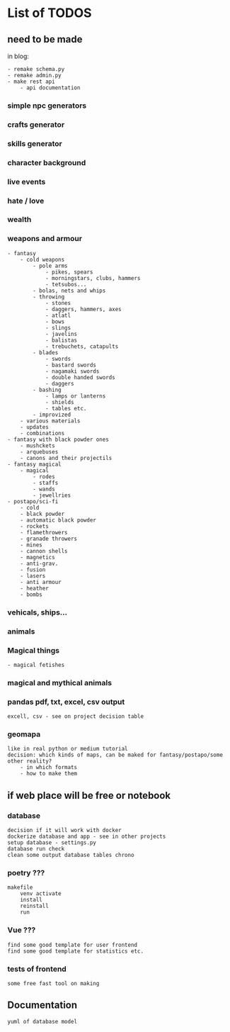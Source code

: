 # List of TODOS

## need to be made
in blog:

    - remake schema.py
    - remake admin.py
    - make rest api
        - api documentation

### simple npc generators
### crafts generator
### skills generator
### character background
### live events
### hate / love
### wealth
### weapons and armour
    - fantasy
        - cold weapons
            - pole arms
                - pikes, spears
                - morningstars, clubs, hammers
                - tetsubos...
            - bolas, nets and whips
            - throwing
                - stones
                - daggers, hammers, axes
                - atlatl
                - bows
                - slings
                - javelins
                - balistas
                - trebuchets, catapults
            - blades
                - swords
                - bastard swords
                - nagamaki swords
                - double handed swords
                - daggers
            - bashing
                - lamps or lanterns
                - shields
                - tables etc.
            - improvized
        - various materials
        - updates
        - combinations
    - fantasy with black powder ones
        - mushckets
        - arquebuses
        - canons and their projectils
    - fantasy magical
        - magical
            - rodes
            - staffs
            - wands
            - jewellries
    - postapo/sci-fi
        - cold
        - black powder
        - automatic black powder
        - rockets
        - flamethrowers
        - granade throwers
        - mines
        - cannon shells
        - magnetics
        - anti-grav.
        - fusion
        - lasers
        - anti armour
        - heather
        - bombs
### vehicals, ships...
### animals
### Magical things
    - magical fetishes
### magical and mythical animals


### pandas pdf, txt, excel, csv output
    excell, csv - see on project decision table

### geomapa
    like in real python or medium tutorial
    decision: which kinds of maps, can be maked for fantasy/postapo/some other reality?
        - in which formats
        - how to make them

## if web place will be free or notebook
### database
    decision if it will work with docker
    dockerize database and app - see in other projects
    setup database - settings.py
    database run check
    clean some output database tables chrono
### poetry ???
    makefile
        venv activate
        install
        reinstall
        run
### Vue ???
    find some good template for user frontend
    find some good template for statistics etc.
### tests of frontend
    some free fast tool on making

## Documentation
    yuml of database model
